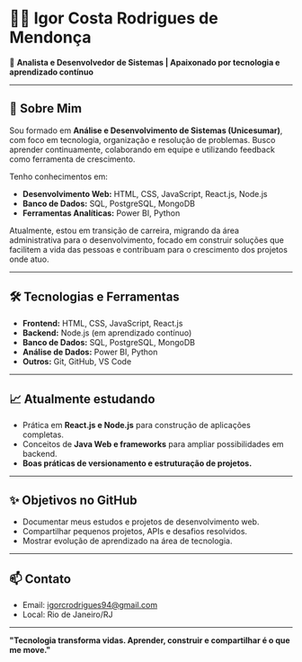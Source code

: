 # 👨‍💻 Igor Costa Rodrigues de Mendonça

🎯 **Analista e Desenvolvedor de Sistemas | Apaixonado por tecnologia e aprendizado contínuo**

---

## 🚀 Sobre Mim
Sou formado em **Análise e Desenvolvimento de Sistemas (Unicesumar)**, com foco em tecnologia, organização e resolução de problemas. Busco aprender continuamente, colaborando em equipe e utilizando feedback como ferramenta de crescimento.

Tenho conhecimentos em:
- **Desenvolvimento Web:** HTML, CSS, JavaScript, React.js, Node.js
- **Banco de Dados:** SQL, PostgreSQL, MongoDB
- **Ferramentas Analíticas:** Power BI, Python

Atualmente, estou em transição de carreira, migrando da área administrativa para o desenvolvimento, focado em construir soluções que facilitem a vida das pessoas e contribuam para o crescimento dos projetos onde atuo.

---

## 🛠️ Tecnologias e Ferramentas

- **Frontend:** HTML, CSS, JavaScript, React.js
- **Backend:** Node.js (em aprendizado contínuo)
- **Banco de Dados:** SQL, PostgreSQL, MongoDB
- **Análise de Dados:** Power BI, Python
- **Outros:** Git, GitHub, VS Code

---

## 📈 Atualmente estudando
- Prática em **React.js e Node.js** para construção de aplicações completas.
- Conceitos de **Java Web e frameworks** para ampliar possibilidades em backend.
- **Boas práticas de versionamento e estruturação de projetos.**

---

## ✨ Objetivos no GitHub
- Documentar meus estudos e projetos de desenvolvimento web.
- Compartilhar pequenos projetos, APIs e desafios resolvidos.
- Mostrar evolução de aprendizado na área de tecnologia.

---

## 📫 Contato
- Email: igorcrodrigues94@gmail.com
- Local: Rio de Janeiro/RJ

---

**"Tecnologia transforma vidas. Aprender, construir e compartilhar é o que me move."**

